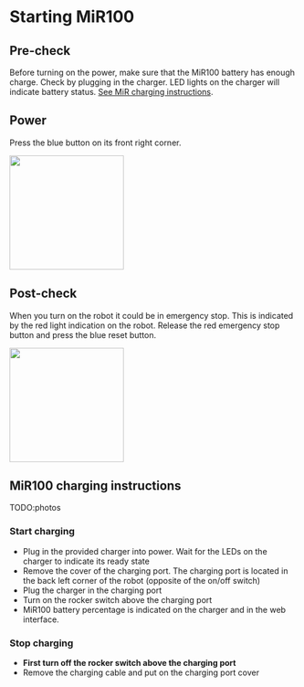 # Starting MiR100

## Pre-check
Before turning on the power, make sure that the MiR100 battery has enough charge. Check by plugging in the charger. LED lights on the charger will indicate battery status. [See MiR charging instructions](#mir100-charging-instructions).

## Power
Press the blue button on its front right corner.

<img src="../img/on_off_button.jpg" style="height:200px" > 

## Post-check
When you turn on the robot it could be in emergency stop. This is indicated by the red light indication on the robot. Release the red emergency stop button and press the blue reset button.

<img src="../img/e_stop.jpg" style="height:200px" > 

## MiR100 charging instructions
TODO:photos
### Start charging
- Plug in the provided charger into power. Wait for the LEDs on the charger to indicate its ready state
- Remove the cover of the charging port. The charging port is located in the back left corner of the robot (opposite of the on/off switch)
- Plug the charger in the charging port
- Turn on the rocker switch above the charging port
- MiR100 battery percentage is indicated on the charger and in the web interface.  

### Stop charging
- **First turn off the rocker switch above the charging port**
- Remove the charging cable and put on the charging port cover